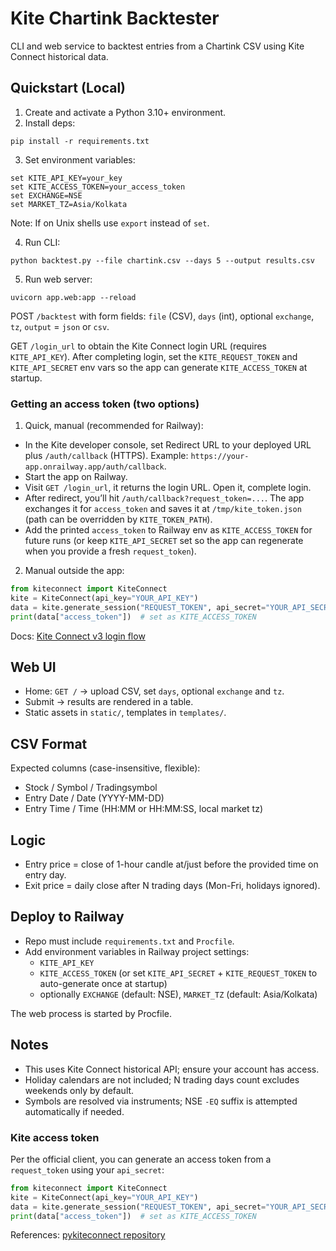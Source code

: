 # Kite Chartink Backtester

CLI and web service to backtest entries from a Chartink CSV using Kite Connect historical data.

## Quickstart (Local)

1. Create and activate a Python 3.10+ environment.
2. Install deps:

```
pip install -r requirements.txt
```

3. Set environment variables:

```
set KITE_API_KEY=your_key
set KITE_ACCESS_TOKEN=your_access_token
set EXCHANGE=NSE
set MARKET_TZ=Asia/Kolkata
```

Note: If on Unix shells use `export` instead of `set`.

4. Run CLI:

```
python backtest.py --file chartink.csv --days 5 --output results.csv
```

5. Run web server:

```
uvicorn app.web:app --reload
```

POST `/backtest` with form fields: `file` (CSV), `days` (int), optional `exchange`, `tz`, `output` = `json` or `csv`.

GET `/login_url` to obtain the Kite Connect login URL (requires `KITE_API_KEY`). After completing login, set the `KITE_REQUEST_TOKEN` and `KITE_API_SECRET` env vars so the app can generate `KITE_ACCESS_TOKEN` at startup.

### Getting an access token (two options)

1) Quick, manual (recommended for Railway):

- In the Kite developer console, set Redirect URL to your deployed URL plus `/auth/callback` (HTTPS). Example: `https://your-app.onrailway.app/auth/callback`.
- Start the app on Railway.
- Visit `GET /login_url`, it returns the login URL. Open it, complete login.
- After redirect, you’ll hit `/auth/callback?request_token=...`. The app exchanges it for `access_token` and saves it at `/tmp/kite_token.json` (path can be overridden by `KITE_TOKEN_PATH`).
- Add the printed `access_token` to Railway env as `KITE_ACCESS_TOKEN` for future runs (or keep `KITE_API_SECRET` set so the app can regenerate when you provide a fresh `request_token`).

2) Manual outside the app:

```python
from kiteconnect import KiteConnect
kite = KiteConnect(api_key="YOUR_API_KEY")
data = kite.generate_session("REQUEST_TOKEN", api_secret="YOUR_API_SECRET")
print(data["access_token"])  # set as KITE_ACCESS_TOKEN
```

Docs: [Kite Connect v3 login flow](https://kite.trade/docs/connect/v3/)

## Web UI

- Home: `GET /` → upload CSV, set `days`, optional `exchange` and `tz`.
- Submit → results are rendered in a table.
- Static assets in `static/`, templates in `templates/`.

## CSV Format

Expected columns (case-insensitive, flexible):
- Stock / Symbol / Tradingsymbol
- Entry Date / Date (YYYY-MM-DD)
- Entry Time / Time (HH:MM or HH:MM:SS, local market tz)

## Logic
- Entry price = close of 1-hour candle at/just before the provided time on entry day.
- Exit price = daily close after N trading days (Mon-Fri, holidays ignored).

## Deploy to Railway
- Repo must include `requirements.txt` and `Procfile`.
- Add environment variables in Railway project settings:
  - `KITE_API_KEY`
  - `KITE_ACCESS_TOKEN` (or set `KITE_API_SECRET` + `KITE_REQUEST_TOKEN` to auto-generate once at startup)
  - optionally `EXCHANGE` (default: NSE), `MARKET_TZ` (default: Asia/Kolkata)

The web process is started by Procfile.

## Notes
- This uses Kite Connect historical API; ensure your account has access.
- Holiday calendars are not included; N trading days count excludes weekends only by default.
- Symbols are resolved via instruments; NSE `-EQ` suffix is attempted automatically if needed.

### Kite access token
Per the official client, you can generate an access token from a `request_token` using your `api_secret`:

```python
from kiteconnect import KiteConnect
kite = KiteConnect(api_key="YOUR_API_KEY")
data = kite.generate_session("REQUEST_TOKEN", api_secret="YOUR_API_SECRET")
print(data["access_token"])  # set as KITE_ACCESS_TOKEN
```

References: [pykiteconnect repository](https://github.com/zerodha/pykiteconnect)
